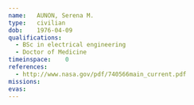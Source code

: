 ```yaml
---
name:	AUNON, Serena M.
type:	civilian
dob:	1976-04-09
qualifications:
  - BSc in electrical engineering
  - Doctor of Medicine
timeinspace:	0
references:
  - http://www.nasa.gov/pdf/740566main_current.pdf
missions:
evas:
---
```

